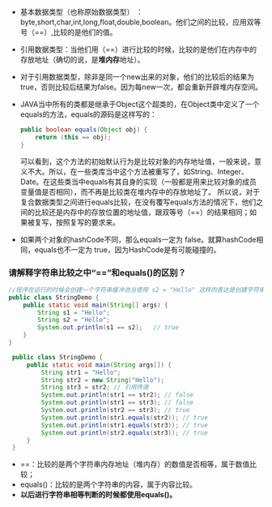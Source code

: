 - 基本数据类型（也称原始数据类型） ：byte,short,char,int,long,float,double,boolean。他们之间的比较，应用双等号（==）,比较的是他们的值。

- 引用数据类型：当他们用（==）进行比较的时候，比较的是他们在内存中的存放地址（确切的说，是**堆内存**地址）。

- 对于引用数据类型，除非是同一个new出来的对象，他们的比较后的结果为true，否则比较后结果为false。因为每new一次，都会重新开辟堆内存空间。

- JAVA当中所有的类都是继承于Object这个超类的，在Object类中定义了一个equals的方法，equals的源码是这样写的：

  ```java
  public boolean equals(Object obj) {
      return (this == obj);
  }
  ```

  可以看到，这个方法的初始默认行为是比较对象的内存地址值，一般来说，意义不大。所以，在一些类库当中这个方法被重写了，如String、Integer、Date。在这些类当中equals有其自身的实现（一般都是用来比较对象的成员变量值是否相同），而不再是比较类在堆内存中的存放地址了。
  所以说，对于复合数据类型之间进行equals比较，在没有覆写equals方法的情况下，他们之间的比较还是内存中的存放位置的地址值，跟双等号（==）的结果相同；如果被复写，按照复写的要求来。

- 如果两个对象的hashCode不同，那么equals一定为 false。就算hashCode相同，equals也不一定为 true，因为HashCode是有可能碰撞的。

### **请解释字符串比较之中“==”和equals()的区别？**

```java
//程序在运行的时候会创建一个字符串缓冲池当使用 s2 = "Hello" 这样的表达是创建字符串的时候，程序首先会在这个String缓冲池中寻找相同值的对象，在第一个程序中，s1先被放到了池中，所以在s2被创建的时候，程序找到了具有相同值的s1,s2将引用s1所引用的对象"Hello"
public class StringDemo {
    public static void main(String[] args) {
        String s1 = "Hello";
        String s2 = "Hello";
        System.out.println(s1 == s2);   // true
    }
}
```



```java
 public class StringDemo {
     public static void main(String args[]) {
         String str1 = "Hello";
         String str2 = new String("Hello");
         String str3 = str2; // 引用传递
         System.out.println(str1 == str2); // false
         System.out.println(str1 == str3); // false
         System.out.println(str2 == str3); // true
         System.out.println(str1.equals(str2)); // true
         System.out.println(str1.equals(str3)); // true
         System.out.println(str2.equals(str3)); // true
     }
 }
```



- ==：比较的是两个字符串内存地址（堆内存）的数值是否相等，属于数值比较；
-  equals()：比较的是两个字符串的内容，属于内容比较。
- **以后进行字符串相等判断的时候都使用equals()。**